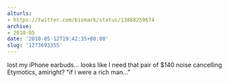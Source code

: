 ```yaml
---
alturls:
- https://twitter.com/bismark/status/13868259674
archive:
- 2010-05
date: '2010-05-12T19:42:35+00:00'
slug: '1273693355'
---
```


lost my iPhone earbuds... looks like I need that pair of $140 noise cancelling Etymotics, amiright? "if i were a rich man..."

